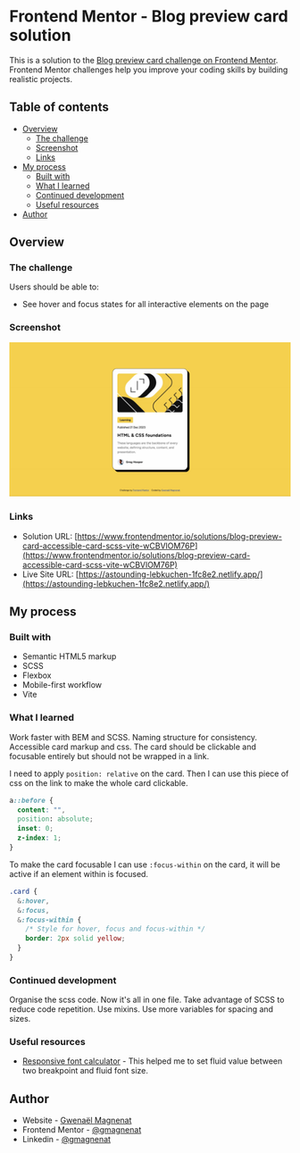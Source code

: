 # Frontend Mentor - Blog preview card solution

This is a solution to the [Blog preview card challenge on Frontend Mentor](https://www.frontendmentor.io/challenges/blog-preview-card-ckPaj01IcS). Frontend Mentor challenges help you improve your coding skills by building realistic projects.

## Table of contents

- [Overview](#overview)
  - [The challenge](#the-challenge)
  - [Screenshot](#screenshot)
  - [Links](#links)
- [My process](#my-process)
  - [Built with](#built-with)
  - [What I learned](#what-i-learned)
  - [Continued development](#continued-development)
  - [Useful resources](#useful-resources)
- [Author](#author)

## Overview

### The challenge

Users should be able to:

- See hover and focus states for all interactive elements on the page

### Screenshot

![](./screenshot.jpg)

### Links

- Solution URL: [https://www.frontendmentor.io/solutions/blog-preview-card-accessible-card-scss-vite-wCBVlOM76P](https://www.frontendmentor.io/solutions/blog-preview-card-accessible-card-scss-vite-wCBVlOM76P)
- Live Site URL: [https://astounding-lebkuchen-1fc8e2.netlify.app/](https://astounding-lebkuchen-1fc8e2.netlify.app/)

## My process

### Built with

- Semantic HTML5 markup
- SCSS
- Flexbox
- Mobile-first workflow
- Vite

### What I learned

Work faster with BEM and SCSS. Naming structure for consistency.
Accessible card markup and css. The card should be clickable and focusable entirely but should not be wrapped in a link.

I need to apply `position: relative` on the card.
Then I can use this piece of css on the link to make the whole card clickable.

```css
a::before {
  content: "",
  position: absolute;
  inset: 0;
  z-index: 1;
}
```

To make the card focusable I can use `:focus-within` on the card, it will be active if an element within is focused.

```css
.card {
  &:hover,
  &:focus,
  &:focus-within {
    /* Style for hover, focus and focus-within */
    border: 2px solid yellow;
  }
}
```

### Continued development

Organise the scss code. Now it's all in one file.
Take advantage of SCSS to reduce code repetition. Use mixins.
Use more variables for spacing and sizes.

### Useful resources

- [Responsive font calculator](https://websemantics.uk/tools/responsive-font-calculator/) - This helped me to set fluid value between two breakpoint and fluid font size.

## Author

- Website - [Gwenaël Magnenat](https://gmagnenat.com)
- Frontend Mentor - [@gmagnenat](https://www.frontendmentor.io/profile/gmagnenat)
- Linkedin - [@gmagnenat](https://www.linkedin.com/in/gmagnenat)
